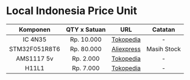 # Local Indonesia Price Unit

| Komponen | QTY x Satuan | URL | Catatan |
|:--------:|:------------:|:---:|:-------:|
| IC 4N35 | Rp. 10.000 | [Tokopedia](https://www.tokopedia.com/jevonelektronik/ic-4n35-optocoupler-original) | - |
| STM32F051R8T6 | Rp. 80.000 | [Aliexpress](https://id.aliexpress.com/item/1005004923074652.html) | Masih Stock |
| AMS1117 5v | Rp. 2.000 | [Tokopedia](https://www.tokopedia.com/cosmic-iot/ams1117-5v-ams-1117-5-volt-smd-sot-223-sot223) | - |
| H11L1 | Rp. 7.000 | [Tokopedia](https://www.tokopedia.com/eltech-online/h11l1-h-11l1-h11-l1-optocoupler) | - |

